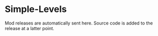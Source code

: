 # Simple-Levels
Mod releases are automatically sent here.
Source code is added to the release at a latter point.
